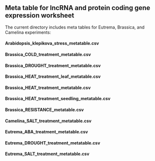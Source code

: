 ## Meta table for lncRNA and protein coding gene expression worksheet

The current directory includes meta tables for Eutrema, Brassica, and Camelina experiments:

#### Arabidopsis_klepikova_stress_metatable.csv
#### Brassica_COLD_treatment_metatable.csv
#### Brassica_DROUGHT_treatment_metatable.csv
#### Brassica_HEAT_treatment_leaf_metatable.csv
#### Brassica_HEAT_treatment_metatable.csv
#### Brassica_HEAT_treatment_seedling_metatable.csv
#### Brassica_RESISTANCE_metatable.csv
#### Camelina_SALT_treatment_metatable.csv
#### Eutrema_ABA_treatment_metatable.csv
#### Eutrema_DROUGHT_treatment_metatable.csv
#### Eutrema_SALT_treatment_metatable.csv


